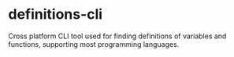 # definitions-cli
Cross platform CLI tool used for finding definitions of variables and functions, supporting most programming languages.
